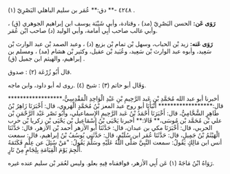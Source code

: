 ٤٢٤٨ -** دق:** عُمَر بن سليم الباهلي البَصْرِيّ (١) .

**رَوَى عَن:** الحسن البَصْرِيّ (مد) ، وقتادة، وأبي شَيْبَة يوسف ابن إبراهيم الجوهري (ق) ، وأبي غالب صاحب أَبِي أمامة، وأبي الوليد (د) صاحب ابْن عُمَر.

**رَوَى عَنه:** زيد بْن الحباب، وسهل بْن تمام بْن بزيع (د) ، وعبد الصمد بْن عبد الوارث بْن سَعِيد، وأبوه عبد الوارث بْن سَعِيد، وعُبَيد بْن عقيل، وكثير بْن هشام (مد) ، ومسلم بن إبراهيم، والهيثم ابن جميل (ق) .

قال أَبُو زُرْعَة (٢) : صدوق.

وَقَال أبو حاتم (٣) : شيخ (٤) .روى له أبو داود، وابن ماجه.

أخبرنا أبو عبد الله مُحَمَّدِ بْنِ عَبد الرَّحِيمِ بْنِ عَبْدِ الْوَاحِدِ الْمَقْدِسِيُّ،****************** قال:****************** أَنْبَأَنَا أبو روح عبد المعز بْنُ مُحَمَّدٍ الْهَروي، قال: أَخْبَرَنَا زَاهِرُ بْنُ طَاهِرٍ الشَّحَّامِيُّ، قال: أَخْبَرَنَا أَحْمَدُ بْنُ عَبد الرَّحِيمِ الإِسماعيلي، وأَبُو نَصْر عَبْد الرَّحْمَنِ بْن علي بْن مُحَمَّد بْن مُوسَى،** قَالا:** أخبرنا يَحْيَى بْنُ إِسْمَاعِيل بْن يَحْيَى بْن زكريا بْن حرب الحربي، قال: أَخْبَرَنَا مكي بن عبدان، قال: حَدَّثَنَا أبو الأزهر أحمد بْن الأزهر، قال: حَدَّثَنَا الْهَيْثَمُ بْنُ جَمِيلٍ، قال: حَدَّثَنَا عُمَر ابن سُلَيْمٍ، قال: حَدَّثَنِي يُوسُفُ بْنُ إبراهيم، قال: سمعت أنس ابن مَالِكٍ يَقُولُ: سمعت النَّبِيَّ صَلَّى اللَّهُ عَلَيْهِ وسَلَّمَ يَقُولُ: "مَنْ سُئِلَ عن عِلْمٍ فَكَتَمَهُ أُلْجِمَ يَوْمَ الْقِيَامَةِ بِلِجَامٍ مِنْ نَارٍ.

رَوَاهُ ابْنُ مَاجَهْ (١) عَن أَبِي الأزهر، فوافقناه فِيهِ بعلو. وليس لعُمَر بْن سليم عنده غيره.